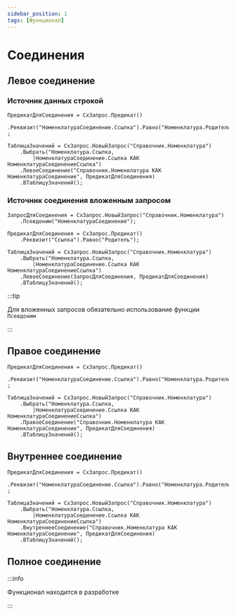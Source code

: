 ```yaml
---
sidebar_position: 1
tags: [Функционал]
---
```


# Соединения

## Левое соединение

### Источник данных строкой

```bsl
ПредикатДляСоединения = СхЗапрос.Предикат()
    .Реквизит("НоменклатураСоединение.Ссылка").Равно("Номенклатура.Родитель")
;

ТаблицаЗначений = СхЗапрос.НовыйЗапрос("Справочник.Номенклатура")
    .Выбрать("Номенклатура.Ссылка,
        |НоменклатураСоединение.Ссылка КАК НоменклатураСоединениеСсылка")
    .ЛевоеСоединение("Справочник.Номенклатура КАК НоменклатураСоединение", ПредикатДляСоединения)
    .ВТаблицуЗначений();
```

### Источник соединения вложенным запросом

```bsl
ЗапросДляСоединения = СхЗапрос.НовыйЗапрос("Справочник.Номенклатура")
    .Псевдоним("НоменклатураСоединение");

ПредикатДляСоединения = СхЗапрос.Предикат()
    .Реквизит("Ссылка").Равно("Родитель");

ТаблицаЗначений = СхЗапрос.НовыйЗапрос("Справочник.Номенклатура")
    .Выбрать("Номенклатура.Ссылка,
        |НоменклатураСоединение.Ссылка КАК НоменклатураСоединениеСсылка")
    .ЛевоеСоединение(ЗапросДляСоединения, ПредикатДляСоединения)
    .ВТаблицуЗначений();
```

:::tip

Для вложенных запросов обязательно использование функции `Псевдоним`

:::

## Правое соединение

```bsl
ПредикатДляСоединения = СхЗапрос.Предикат()
    .Реквизит("НоменклатураСоединение.Ссылка").Равно("Номенклатура.Родитель")
;

ТаблицаЗначений = СхЗапрос.НовыйЗапрос("Справочник.Номенклатура")
    .Выбрать("Номенклатура.Ссылка,
        |НоменклатураСоединение.Ссылка КАК НоменклатураСоединениеСсылка")
    .ПравоеСоединение("Справочник.Номенклатура КАК НоменклатураСоединение", ПредикатДляСоединения)
    .ВТаблицуЗначений();
```

## Внутреннее соединение

```bsl
ПредикатДляСоединения = СхЗапрос.Предикат()
    .Реквизит("НоменклатураСоединение.Ссылка").Равно("Номенклатура.Родитель")
;

ТаблицаЗначений = СхЗапрос.НовыйЗапрос("Справочник.Номенклатура")
    .Выбрать("Номенклатура.Ссылка,
        |НоменклатураСоединение.Ссылка КАК НоменклатураСоединениеСсылка")
    .ВнутреннееСоединение("Справочник.Номенклатура КАК НоменклатураСоединение", ПредикатДляСоединения)
    .ВТаблицуЗначений();
```

## Полное соединение

:::info

Функционал находится в разработке

:::
